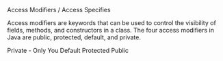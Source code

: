 Access Modifiers / Access Specifies 

Access modifiers are keywords that can be used to control the visibility of fields, methods, and constructors in a class. The four access modifiers in Java are public, protected, default, and private.

Private - Only You
Default
Protected
Public
